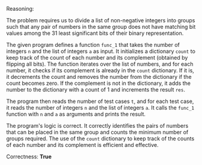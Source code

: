 Reasoning:

The problem requires us to divide a list of non-negative integers into groups such that any pair of numbers in the same group does not have matching bit values among the 31 least significant bits of their binary representation.

The given program defines a function `func_1` that takes the number of integers `n` and the list of integers `a` as input. It initializes a dictionary `count` to keep track of the count of each number and its complement (obtained by flipping all bits). The function iterates over the list of numbers, and for each number, it checks if its complement is already in the `count` dictionary. If it is, it decrements the count and removes the number from the dictionary if the count becomes zero. If the complement is not in the dictionary, it adds the number to the dictionary with a count of 1 and increments the result `res`.

The program then reads the number of test cases `t`, and for each test case, it reads the number of integers `n` and the list of integers `a`. It calls the `func_1` function with `n` and `a` as arguments and prints the result.

The program's logic is correct. It correctly identifies the pairs of numbers that can be placed in the same group and counts the minimum number of groups required. The use of the `count` dictionary to keep track of the counts of each number and its complement is efficient and effective.

Correctness: **True**